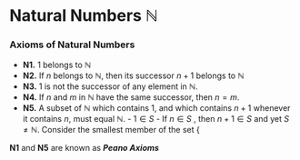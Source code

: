 # Natural Numbers $\mathbb{N}$

### Axioms of Natural Numbers 

- **N1.** $1$ belongs to $\mathbb{N}$
- **N2.** If $n$ belongs to $\mathbb{N}$, then its successor $n+1$ belongs to $\mathbb{N}$
- **N3.** $1$ is not the successor of any element in $\mathbb{N}.$
- **N4.** If $n$ and $m$ in $\mathbb{N}$ have the same successor, then $n=m$.
- **N5.** A subset of $\mathbb{N}$ which contains $1$, and which contains $n+1$ whenever it contains $n,$   must equal $\mathbb{N}.$
	  - $1 \in S$
	  - If $n \in S$ , then $n+1 \in S$
      and yet $S \neq \mathbb{N}$. 
      Consider the smallest member of the set $\{$

**N1** and **N5** are known as ***Peano Axioms*** 

